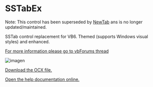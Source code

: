 # SSTabEx

Note: This control has been superseded by [NewTab](https://github.com/EduardoVB/NewTab) ans is no longer updated/maintained.

SSTab control replacement for VB6. Themed (supports Windows visual styles) and enhanced.  

[For more information please go to vbForums thread](https://www.vbforums.com/showthread.php?858735-(VB6)-SSTabEx-SSTab-replacement-Themed-and-with-new-features)

![imagen](https://user-images.githubusercontent.com/42319299/175790566-074cd8be-2e2f-44ff-bfaf-1733ee28144d.png)

[Download the OCX file.](https://github.com/EduardoVB/SSTabEx/raw/main/control-bin/TabExT01.ocx)

[Open the help documentation online.](https://htmlpreview.github.io/?https://github.com/EduardoVB/SSTabEx/blob/main/docs/tabexctl_reference.html)
